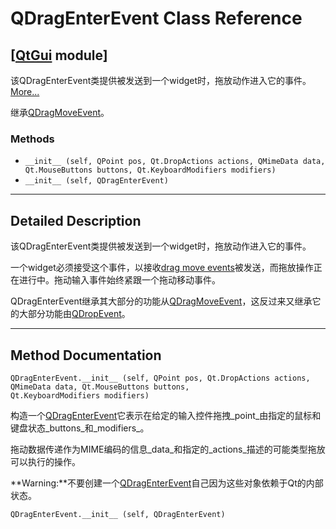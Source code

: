 # QDragEnterEvent Class Reference

## [[QtGui](index.htm) module]

该QDragEnterEvent类提供被发送到一个widget时，拖放动作进入它的事件。[More...](#details)

继承[QDragMoveEvent](qdragmoveevent.html)。

### Methods

*   `__init__ (self, QPoint pos, Qt.DropActions actions, QMimeData data, Qt.MouseButtons buttons, Qt.KeyboardModifiers modifiers)`
*   `__init__ (self, QDragEnterEvent)`

* * *

## Detailed Description

该QDragEnterEvent类提供被发送到一个widget时，拖放动作进入它的事件。

一个widget必须接受这个事件，以接收[drag move events](qdragmoveevent.html)被发送，而拖放操作正在进行中。拖动输入事件始终紧跟一个拖动移动事件。

QDragEnterEvent继承其大部分的功能从[QDragMoveEvent](qdragmoveevent.html)，这反过来又继承它的大部分功能由[QDropEvent](qdropevent.html)。

* * *

## Method Documentation

```
QDragEnterEvent.__init__ (self, QPoint pos, Qt.DropActions actions, QMimeData data, Qt.MouseButtons buttons, Qt.KeyboardModifiers modifiers)
```

构造一个[QDragEnterEvent](qdragenterevent.html)它表示在给定的输入控件拖拽_point_由指定的鼠标和键盘状态_buttons_和_modifiers_。

拖动数据传递作为MIME编码的信息_data_和指定的_actions_描述的可能类型拖放可以执行的操作。

**Warning:**不要创建一个[QDragEnterEvent](qdragenterevent.html)自己因为这些对象依赖于Qt的内部状态。

```
QDragEnterEvent.__init__ (self, QDragEnterEvent)
```